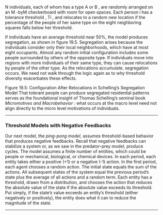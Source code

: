 N individuals, each of whom has a type A or B , are randomly arranged on an M -byM checkerboard with room for open spaces. Each person i has a tolerance threshold , Ti , and relocates to a random new location if the percentage of the people of her same type on the eight neighboring squares falls below her threshold. 

If individuals have an average threshold near 50%, the model produces segregation, as shown in figure 19.5. Segregation arises because the individuals consider only their local neighborhoods, which have at most eight occupants. Almost any random initial configuration includes some people surrounded by others of the opposite type. If individuals move into regions with more individuals of their same type, they can cause relocations by people of the other type. As the relocations accumulate, segregation occurs. We need not walk through the logic again as to why threshold diversity exacerbates these effects. 

Figure 19.5: Configuration After Relocations in Schelling’s Segregation Model That tolerant people can produce segregated residential patterns serves as the foundational insight of Thomas Schelling’s seminal book _Micromotives and Macrobehavior_ : what occurs at the macro level need not align directly to the micro level motivations of individuals. 

---

### Threshold Models with Negative Feedbacks 

Our next model, the _ping-pong model,_ assumes threshold-based behavior that produces negative feedbacks. Recall that negative feedbacks can stabilize a system or, as we saw in the predator-prey model, produce cycles. The model assumes a finite number of entities, which could be people or mechanical, biological, or chemical devices. In each period, each entity takes either a positive (+1) or a negative (-1) action. In the first period, each agent chooses a random action. The initial state equals the sum of the actions. All subsequent states of the system equal the previous period’s state plus the average of all actions and a random term. Each entity has a threshold, drawn from a distribution, and chooses the action that reduces the absolute value of the state if the absolute value exceeds its threshold. Put simply, if the state’s value exceeds an entity’s threshold (either negatively or positively), the entity does what it can to reduce the magnitude of the state. 

---